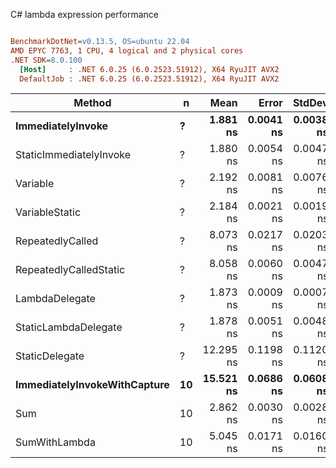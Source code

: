 C# lambda expression performance
``` ini

BenchmarkDotNet=v0.13.5, OS=ubuntu 22.04
AMD EPYC 7763, 1 CPU, 4 logical and 2 physical cores
.NET SDK=8.0.100
  [Host]     : .NET 6.0.25 (6.0.2523.51912), X64 RyuJIT AVX2
  DefaultJob : .NET 6.0.25 (6.0.2523.51912), X64 RyuJIT AVX2


```
|                       Method |  n |      Mean |     Error |    StdDev |   Gen0 | Allocated |
|----------------------------- |--- |----------:|----------:|----------:|-------:|----------:|
|            **ImmediatelyInvoke** |  **?** |  **1.881 ns** | **0.0041 ns** | **0.0038 ns** |      **-** |         **-** |
|      StaticImmediatelyInvoke |  ? |  1.880 ns | 0.0054 ns | 0.0047 ns |      - |         - |
|                     Variable |  ? |  2.192 ns | 0.0081 ns | 0.0076 ns |      - |         - |
|               VariableStatic |  ? |  2.184 ns | 0.0021 ns | 0.0019 ns |      - |         - |
|             RepeatedlyCalled |  ? |  8.073 ns | 0.0217 ns | 0.0203 ns |      - |         - |
|       RepeatedlyCalledStatic |  ? |  8.058 ns | 0.0060 ns | 0.0047 ns |      - |         - |
|               LambdaDelegate |  ? |  1.873 ns | 0.0009 ns | 0.0007 ns |      - |         - |
|         StaticLambdaDelegate |  ? |  1.878 ns | 0.0051 ns | 0.0048 ns |      - |         - |
|               StaticDelegate |  ? | 12.295 ns | 0.1198 ns | 0.1120 ns | 0.0008 |      64 B |
| **ImmediatelyInvokeWithCapture** | **10** | **15.521 ns** | **0.0686 ns** | **0.0608 ns** | **0.0010** |      **88 B** |
|                          Sum | 10 |  2.862 ns | 0.0030 ns | 0.0028 ns |      - |         - |
|                SumWithLambda | 10 |  5.045 ns | 0.0171 ns | 0.0160 ns |      - |         - |
